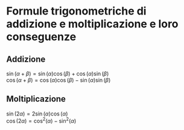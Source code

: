 # Formule trigonometriche di addizione e moltiplicazione e loro conseguenze

## Addizione

$\sin(\alpha + \beta) = \sin(\alpha) \cos(\beta) + \cos(\alpha) \sin(\beta)$\
$\cos(\alpha + \beta) = \cos(\alpha) \cos(\beta) - \sin(\alpha) \sin(\beta)$

## Moltiplicazione

$\sin(2 \alpha) = 2 \sin(\alpha) \cos(\alpha)$\
$\cos(2 \alpha) = \cos^2(\alpha) - \sin^2(\alpha)$
